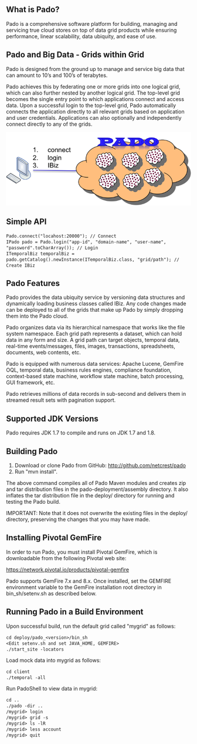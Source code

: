 ## What is Pado?

Pado is a comprehensive software platform for building, managing and servicing true cloud stores on top of data grid products while ensuring performance, linear scalability, data ubiquity, and ease of use.

## Pado and Big Data - Grids within Grid

Pado is designed from the ground up to manage and service big data that can amount to 10’s and 100’s of terabytes.

Pado achieves this by federating one or more grids into one logical grid, which can also further nested by another logical grid. The top-level grid becomes the single entry point to which applications connect and access data. Upon a successful login to the top-level grid, Pado automatically connects the application directly to all relevant grids based on application and user credentials. Applications can also optionally and independently connect directly to any of the grids.

![Pado Login](/pado-javadoc/pado-login.png)

## Simple API

```
Pado.connect("locahost:20000"); // Connect
IPado pado = Pado.login("app-id", "domain-name", "user-name", "password".toCharArray()); // Login
ITemporalBiz temporalBiz = pado.getCatalog().newInstance(ITemporalBiz.class, "grid/path"); // Create IBiz
```

## Pado Features

Pado provides the data ubiquity service by versioning data structures and dynamically loading business classes called IBiz. Any code changes made can be deployed to all of the grids that make up Pado by simply dropping them into the Pado cloud.

Pado organizes data via its hierarchical namespace that works like the file system namespace. Each grid path represents a dataset, which can hold data in any form and size. A grid path can target objects, temporal data, real-time events/messages, files, images, transactions, spreadsheets, documents, web contents, etc.

Pado is equipped with numerous data services: Apache Lucene, GemFire OQL, temporal data, business rules engines, compliance foundation, context-based state machine, workflow state machine, batch processing, GUI framework, etc.
 
Pado retrieves millions of data records in sub-second and delivers them in streamed result sets with pagination support.

## Supported JDK Versions

Pado requires JDK 1.7 to compile and runs on JDK 1.7 and 1.8.

## Building Pado

1. Download or clone Pado from GitHub: http://github.com/netcrest/pado
2. Run "mvn install". 

The above command compiles all of Pado Maven modules and creates zip and tar distribution files in the pado-deployment/assembly directory. It also inflates the tar distribution file in the deploy/ directory for running and testing the Pado build. 

IMPORTANT: Note that it does not overwrite the existing files in the deploy/ directory, preserving the changes that you may have made.

## Installing Pivotal GemFire

In order to run Pado, you must install Pivotal GemFire, which is downloadable from the following Pivotal web site:

   https://network.pivotal.io/products/pivotal-gemfire

Pado supports GemFire 7.x and 8.x. Once installed, set the GEMFIRE environment variable to the GemFire installation root directory in bin_sh/setenv.sh as described below.


## Running Pado in a Build Environment

Upon successful build, run the default grid called "mygrid" as follows:

```
cd deploy/pado_<version>/bin_sh
<Edit setenv.sh and set JAVA_HOME, GEMFIRE>
./start_site -locators
```

Load mock data into mygrid as follows:

```
cd client
./temporal -all
```

Run PadoShell to view data in mygrid:

```
cd ..
./pado -dir ..
/mygrid> login
/mygrid> grid -s
/mygrid> ls -lR
/mygrid> less account
/mygrid> quit
```
